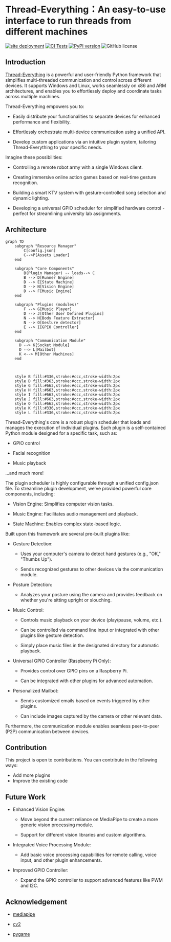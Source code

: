 Thread-Everything：An easy-to-use interface to run threads from different machines
==================================================
[![site deployment](https://github.com/sergiudm/detectivePi/actions/workflows/mkdocs.yml/badge.svg)](https://github.com/sergiudm/detectivePi/actions/workflows/mkdocs.yml)
[![CI Tests](https://github.com/sergiudm/detectivePi/actions/workflows/test.yml/badge.svg)](https://github.com/sergiudm/detectivePi/actions/workflowstest.yml)
[![PyPI version](https://badge.fury.io/py/detective-pi.svg)](https://pypi.org/project/Thread-Everything/)
![GitHub license](https://img.shields.io/github/license/sergiudm/detectivePi)
## Introduction

[Thread-Everything](https://github.com/sergiudm/Thread-Everything) is a powerful and user-friendly Python framework that simplifies multi-threaded communication and control across different devices. It supports Windows and Linux, works seamlessly on x86 and ARM architectures, and enables you to effortlessly deploy and coordinate tasks across multiple machines.

Thread-Everything empowers you to:

- Easily distribute your functionalities to separate devices for enhanced performance and flexibility.

- Effortlessly orchestrate multi-device communication using a unified API.

- Develop custom applications via an intuitive plugin system, tailoring Thread-Everything to your specific needs.

Imagine these possibilities:

- Controlling a remote robot army with a single Windows client.

- Creating immersive online action games based on real-time gesture recognition.

- Building a smart KTV system with gesture-controlled song selection and dynamic lighting.

- Developing a universal GPIO scheduler for simplified hardware control - perfect for streamlining university lab assignments.

## Architecture

```mermaid
graph TD
    subgraph "Resource Manager"
        C[config.json]
        C-->P[Assets Loader]
    end

    subgraph "Core Components"
        B(Plugin Manager) -- loads--> C
        B --> D[Runner Engine]
        D --> E[State Machine]
        D --> N[Vision Engine]
        D --> F[Music Engine]
    end

    subgraph "Plugins (modules)"
        F --> G[Music Player]
        D --> J[Other User Defined Plugins] 
        N --> H[Body Feature Extractor]
        N --> O[Gesture detector]
        E --> I[GPIO Controller]
    end
    
    subgraph "Communication Module"
      D --> K[Socket Module]
      D --> L[Mailbot]
      K <--> M[Other Machines]
    end

   

    style B fill:#336,stroke:#ccc,stroke-width:2px
    style D fill:#363,stroke:#ccc,stroke-width:2px
    style G fill:#663,stroke:#ccc,stroke-width:2px
    style H fill:#663,stroke:#ccc,stroke-width:2px
    style I fill:#663,stroke:#ccc,stroke-width:2px
    style J fill:#663,stroke:#ccc,stroke-width:2px
    style O fill:#663,stroke:#ccc,stroke-width:2px
    style K fill:#336,stroke:#ccc,stroke-width:2px
    style L fill:#336,stroke:#ccc,stroke-width:2px
```
Thread-Everything's core is a robust plugin scheduler that loads and manages the execution of individual plugins. Each plugin is a self-contained Python module designed for a specific task, such as:

- GPIO control

- Facial recognition

- Music playback

...and much more!

The plugin scheduler is highly configurable through a unified config.json file. To streamline plugin development, we've provided powerful core components, including:

- Vision Engine: Simplifies computer vision tasks.

- Music Engine: Facilitates audio management and playback.

- State Machine: Enables complex state-based logic.

Built upon this framework are several pre-built plugins like:

- Gesture Detection:

  - Uses your computer's camera to detect hand gestures (e.g., "OK," "Thumbs Up").

  - Sends recognized gestures to other devices via the communication module.

- Posture Detection:

    - Analyzes your posture using the camera and provides feedback on whether you're sitting upright or slouching.

- Music Control:

  - Controls music playback on your device (play/pause, volume, etc.).

  - Can be controlled via command line input or integrated with other plugins like gesture detection.

  - Simply place music files in the designated directory for automatic playback.

- Universal GPIO Controller (Raspberry Pi Only):

  - Provides control over GPIO pins on a Raspberry Pi.

  - Can be integrated with other plugins for advanced automation.

- Personalized Mailbot:

  - Sends customized emails based on events triggered by other plugins.

  - Can include images captured by the camera or other relevant data.

Furthermore, the communication module enables seamless peer-to-peer (P2P) communication between devices.

## Contribution
This project is open to contributions. You can contribute in the following ways:

- Add more plugins
- Improve the existing code

## Future Work


- Enhanced Vision Engine:

  - Move beyond the current reliance on MediaPipe to create a more generic vision processing module.

  - Support for different vision libraries and custom algorithms.

- Integrated Voice Processing Module:

  - Add basic voice processing capabilities for remote calling, voice input, and other plugin enhancements.

- Improved GPIO Controller:

  - Expand the GPIO controller to support advanced features like PWM and I2C.

## Acknowledgement
- [mediapipe](https://github.com/google-ai-edge/mediapipe)

- [cv2](https://docs.opencv.org/4.x/index.html)

- [pygame](https://www.pygame.org/docs/)